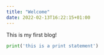 ```yaml
---
title: "Welcome"
date: 2022-02-13T16:22:15+01:00
---
```


This is my first blog!

```python
print('this is a print statement')
```
